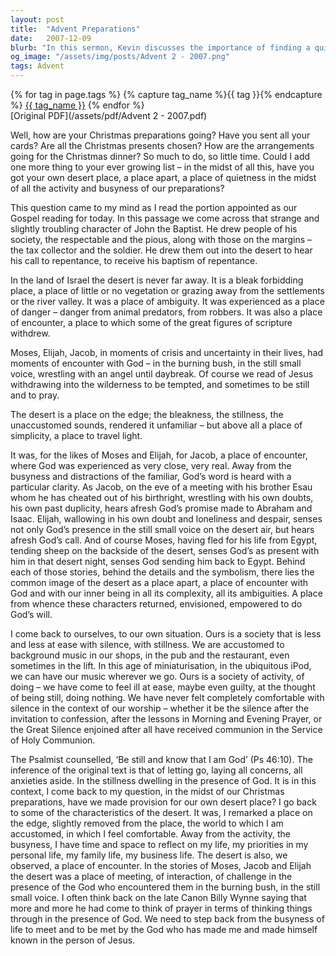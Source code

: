 ```yaml
---
layout: post
title:  "Advent Preparations"
date:   2007-12-09
blurb: "In this sermon, Kevin discusses the importance of finding a quiet place amidst the busyness of Christmas preparations. He draws parallels between the desert places in the Bible, where key figures had encounters with God, and our own need for a 'desert place' in our lives. He encourages listeners to find their own place of quiet and encounter with God amidst the busyness of life."
og_image: "/assets/img/posts/Advent 2 - 2007.png"
tags: Advent
---    
```

<div class="tag-pills">
  {% for tag in page.tags %}
    {% capture tag_name %}{{ tag }}{% endcapture %}
    <a href="{{ site.baseurl }}/tag/{{ tag_name | slugify }}" class="tag-pill">{{ tag_name }}</a>
  {% endfor %}
</div>
[Original PDF](/assets/pdf/Advent 2 - 2007.pdf)

Well, how are your Christmas preparations going? Have you sent all your cards? Are all the Christmas presents chosen? How are the arrangements going for the Christmas dinner? So much to do, so little time. Could I add one more thing to your ever growing list – in the midst of all this, have you got your own desert place, a place apart, a place of quietness in the midst of all the activity and busyness of our preparations?

This question came to my mind as I read the portion appointed as our Gospel reading for today. In this passage we come across that strange and slightly troubling character of John the Baptist. He drew people of his society, the respectable and the pious, along with those on the margins – the tax collector and the soldier. He drew them out into the desert to hear his call to repentance, to receive his baptism of repentance.

In the land of Israel the desert is never far away. It is a bleak forbidding place, a place of little or no vegetation or grazing away from the settlements or the river valley. It was a place of ambiguity. It was experienced as a place of danger – danger from animal predators, from robbers. It was also a place of encounter, a place to which some of the great figures of scripture withdrew.

Moses, Elijah, Jacob, in moments of crisis and uncertainty in their lives, had moments of encounter with God – in the burning bush, in the still small voice, wrestling with an angel until daybreak. Of course we read of Jesus withdrawing into the wilderness to be tempted, and sometimes to be still and to pray.

The desert is a place on the edge; the bleakness, the stillness, the unaccustomed sounds, rendered it unfamiliar – but above all a place of simplicity, a place to travel light.

It was, for the likes of Moses and Elijah, for Jacob, a place of encounter, where God was experienced as very close, very real. Away from the busyness and distractions of the familiar, God’s word is heard with a particular clarity. As Jacob, on the eve of a meeting with his brother Esau whom he has cheated out of his birthright, wrestling with his own doubts, his own past duplicity, hears afresh God’s promise made to Abraham and Isaac. Elijah, wallowing in his own doubt and loneliness and despair, senses not only God’s presence in the still small voice on the desert air, but hears afresh God’s call. And of course Moses, having fled for his life from Egypt, tending sheep on the backside of the desert, senses God’s as present with him in that desert night, senses God sending him back to Egypt. Behind each of those stories, behind the details and the symbolism, there lies the common image of the desert as a place apart, a place of encounter with God and with our inner being in all its complexity, all its ambiguities. A place from whence these characters returned, envisioned, empowered to do God’s will.

I come back to ourselves, to our own situation. Ours is a society that is less and less at ease with silence, with stillness. We are accustomed to background music in our shops, in the pub and the restaurant, even sometimes in the lift. In this age of miniaturisation, in the ubiquitous iPod, we can have our music wherever we go. Ours is a society of activity, of doing – we have come to feel ill at ease, maybe even guilty, at the thought of being still, doing nothing. We have never felt completely comfortable with silence in the context of our worship – whether it be the silence after the invitation to confession, after the lessons in Morning and Evening Prayer, or the Great Silence enjoined after all have received communion in the Service of Holy Communion.

The Psalmist counselled, ‘Be still and know that I am God’ (Ps 46:10). The inference of the original text is that of letting go, laying all concerns, all anxieties aside. In the stillness dwelling in the presence of God. It is in this context, I come back to my question, in the midst of our Christmas preparations, have we made provision for our own desert place? I go back to some of the characteristics of the desert. It was, I remarked a place on the edge, slightly removed from the place, the world to which I am accustomed, in which I feel comfortable. Away from the activity, the busyness, I have time and space to reflect on my life, my priorities in my personal life, my family life, my business life. The desert is also, we observed, a place of encounter. In the stories of Moses, Jacob and Elijah the desert was a place of meeting, of interaction, of challenge in the presence of the God who encountered them in the burning bush, in the still small voice. I often think back on the late Canon Billy Wynne saying that more and more he had come to think of prayer in terms of thinking things through in the presence of God. We need to step back from the busyness of life to meet and to be met by the God who has made me and made himself known in the person of Jesus.
